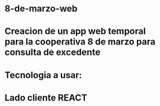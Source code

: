 # 8-de-marzo-web

# Creacion de un app web temporal para la cooperativa 8 de marzo para consulta de excedente
# Tecnologia a usar:
# Lado cliente REACT